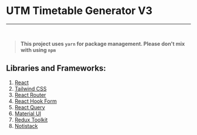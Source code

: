 # UTM Timetable Generator V3

---
<br>

> **This project uses `yarn` for package management. Please don't mix with using `npm`**

## Libraries and Frameworks:

1. [React](https://reactjs.org/)
2. [Tailwind CSS](https://tailwindcss.com/)
3. [React Router](https://reactrouter.com/)
4. [React Hook Form](https://react-hook-form.com/)
5. [React Query](https://react-query.tanstack.com/)
6. [Material UI](https://material-ui.com/)
7. [Redux Toolkit](https://redux-toolkit.js.org/)
8. [Notistack](https://notistack.com/)
